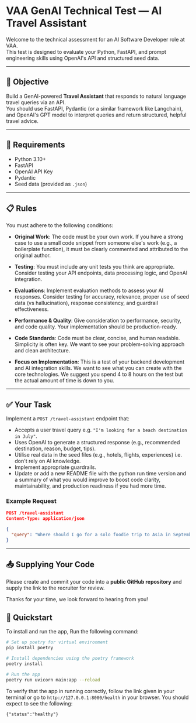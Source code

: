 # VAA GenAI Technical Test — AI Travel Assistant

Welcome to the technical assessment for an AI Software Developer role at VAA.  
This test is designed to evaluate your Python, FastAPI, and prompt engineering skills using OpenAI's API and structured seed data.

---

## 🧠 Objective

Build a GenAI-powered **Travel Assistant** that responds to natural language travel queries via an API.  
You should use FastAPI, Pydantic (or a similar framework like Langchain), and OpenAI's GPT model to interpret queries and return structured, helpful travel advice.

---

## 📌 Requirements

- Python 3.10+
- FastAPI
- OpenAI API Key
- Pydantic
- Seed data (provided as `.json`)

---

## 📋 Rules

You must adhere to the following conditions:

- **Original Work**: The code must be your own work. If you have a strong case to use a small code snippet from someone else's work (e.g., a boilerplate function), it must be clearly commented and attributed to the original author.

- **Testing**: You must include any unit tests you think are appropriate. Consider testing your API endpoints, data processing logic, and OpenAI integration.

- **Evaluations**: Implement evaluation methods to assess your AI responses. Consider testing for accuracy, relevance, proper use of seed data (vs hallucination), response consistency, and guardrail effectiveness.

- **Performance & Quality**: Give consideration to performance, security, and code quality. Your implementation should be production-ready.

- **Code Standards**: Code must be clear, concise, and human readable. Simplicity is often key. We want to see your problem-solving approach and clean architecture.

- **Focus on Implementation**: This is a test of your backend development and AI integration skills. We want to see what you can create with the core technologies. We suggest you spend 4 to 8 hours on the test but the actual amount of time is down to you.

---

## ✅ Your Task

Implement a `POST /travel-assistant` endpoint that:
- Accepts a user travel query e.g. `"I'm looking for a beach destination in July"`.
- Uses OpenAI to generate a structured response (e.g., recommended destination, reason, budget, tips).
- Utilise real data in the seed files (e.g., hotels, flights, experiences) i.e. don't rely on AI knowledge.
- Implement appropriate guardrails.
- Update or add a new README file with the python run time version and a summary of what you would improve to boost code clarity, maintainability, and production readiness if you had more time.

### Example Request

```json
POST /travel-assistant
Content-Type: application/json

{
  "query": "Where should I go for a solo foodie trip to Asia in September?"
}

```

---

## 📤 Supplying Your Code

Please create and commit your code into a **public GitHub repository** and supply the link to the recruiter for review.

Thanks for your time, we look forward to hearing from you!


## 📌 Quickstart

To install and run the app, Run the following command:

```bash
# Set up poetry for virtual environment
pip install poetry

# Install dependencies using the poetry framework
poetry install

# Run the app
poetry run uvicorn main:app --reload
```

To verify that the app in running correctly, follow the link given in your terminal or go to `http://127.0.0.1:8000/health` in your browser. You should expect to see the following:

```
{"status":"healthy"}
```
